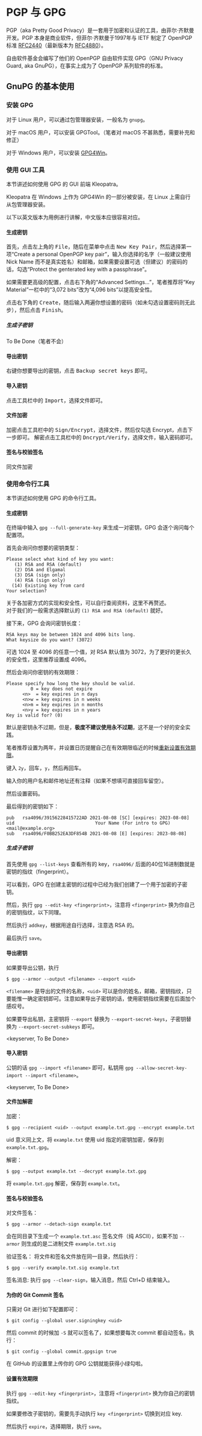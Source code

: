 # PGP 与 GPG

PGP（aka Pretty Good Privacy）是一套用于加密和认证的工具，由菲尔·齐默曼开发。PGP 本身是商业软件，但菲尔·齐默曼于1997年与 IETF 制定了 OpenPGP 标准 [RFC2440](https://tools.ietf.org/html/rfc2440)（最新版本为 [RFC4880](https://tools.ietf.org/html/rfc4880)）。

自由软件基金会编写了他们的 OpenPGP 自由软件实现 GPG（GNU Privacy Guard, aka GnuPG），在事实上成为了 OpenPGP 系列软件的标准。

## GnuPG 的基本使用

### 安装 GPG

对于 Linux 用户，可以通过包管理器安装，一般名为 `gnupg`。

对于 macOS 用户，可以安装 GPGTool。（笔者对 macOS 不甚熟悉，需要补充和修正）

对于 Windows 用户，可以安装 [GPG4Win](https://www.gpg4win.org/)。

### 使用 GUI 工具

本节讲述如何使用 GPG 的 GUI 前端 Kleopatra。

Kleopatra 在 Windows 上作为 GPG4Win 的一部分被安装，在 Linux 上需自行从包管理器安装。

以下以英文版本为用例进行讲解，中文版本应很容易对应。

#### 生成密钥

首先，点击左上角的 <kbd>File</kbd>，随后在菜单中点击 <kbd>New Key Pair</kbd>，然后选择第一项“Create a personal OpenPGP key pair”，输入你选择的名字（一般建议使用 Nick Name 而不是真实姓名）和邮箱，如果需要设置可选（但建议）的密码的话，勾选“Protect the genterated key with a passphrase”。

如果需要更高级的配置，点击右下角的“Advanced Settings...”，笔者推荐将“Key Material”一栏中的“3,072 bits”改为“4,096 bits”以提高安全性。

点击右下角的 <kbd>Create</kbd>，随后输入两遍你想设置的密码（如未勾选设置密码则无此步），然后点击 <kbd>Finish</kbd>。

##### 生成子密钥

To Be Done（笔者不会）

#### 导出密钥

右键你想要导出的密钥，点击 <kbd>Backup secret keys</kbd> 即可。

#### 导入密钥

点击工具栏中的 <kbd>Import</kbd>，选择文件即可。

#### 文件加密

加密点击工具栏中的 <kbd>Sign/Encrypt</kbd>，选择文件，然后仅勾选 Encrypt，点击下一步即可。
解密点击工具栏中的 <kbd>Dncrypt/Verify</kbd>，选择文件，输入密码即可。

#### 签名与校验签名

同文件加密

### 使用命令行工具

本节讲述如何使用 GPG 的命令行工具。

#### 生成密钥

在终端中输入 `gpg --full-generate-key` 来生成一对密钥，GPG 会逐个询问每个配置项。

首先会询问你想要的密钥类型：
```
Please select what kind of key you want:
   (1) RSA and RSA (default)
   (2) DSA and Elgamal
   (3) DSA (sign only)
   (4) RSA (sign only)
  (14) Existing key from card
Your selection? 
```
关于各加密方式的实现和安全性，可以自行查阅资料，这里不再赘述。   
对于我们的一般需求选择默认的 `(1) RSA and RSA (default)` 就好。

接下来，GPG 会询问密钥长度：
```
RSA keys may be between 1024 and 4096 bits long.
What keysize do you want? (3072) 
```
可选 1024 至 4096 的任意一个值，对 RSA 默认值为 3072，为了更好的更长久的安全性，这里推荐设置成 4096。

然后会询问你密钥的有效期限：
```
Please specify how long the key should be valid.
         0 = key does not expire
      <n>  = key expires in n days
      <n>w = key expires in n weeks
      <n>m = key expires in n months
      <n>y = key expires in n years
Key is valid for? (0) 
```
默认是密钥永不过期，但是，**极度不建议使用永不过期**，这不是一个好的安全实践。

笔者推荐设置为两年，并设置日历提醒自己在有效期限临近的时候[重新设置有效期限](#设置有效期限)。

键入 `2y`，回车，`y`，然后再回车。

输入你的用户名和邮件地址还有注释（如果不想填可直接回车留空）。

然后设置密码。

最后得到的密钥如下：
```
pub   rsa4096/39156228415722AD 2021-08-08 [SC] [expires: 2023-08-08]
uid                              Your Name (For intro to GPG) <mail@example.org>
sub   rsa4096/F0BB252EA3DF854B 2021-08-08 [E] [expires: 2023-08-08]
```

##### 生成子密钥

首先使用 `gpg --list-keys` 查看所有的 key，`rsa4096/` 后面的40位16进制数就是密钥的指纹（fingerprint）。

可以看到，GPG 在创建主密钥的过程中已经为我们创建了一个用于加密的子密钥。

然后，执行 `gpg --edit-key <fingerprint>`，注意将 `<fingerprint>` 换为你自己的密钥指纹，以下同理。

然后执行 `addkey`，根据用途自行选择，注意选 RSA 的。

最后执行 `save`。

#### 导出密钥

如果要导出公钥，执行
```console
$ gpg --armor --output <filename> --export <uid>
```
`<filename>` 是导出的文件的名称，`<uid>` 可以是你的姓名，邮箱，密钥指纹，只要能惟一确定密钥即可。注意如果导出子密钥的话，使用密钥指纹需要在后面加个感叹号。

如果要导出私钥，主密钥将 `--export` 替换为 `--export-secret-keys`，子密钥替换为 `--export-secret-subkeys` 即可。

<keyserver, To Be Done>

#### 导入密钥

公钥的话 `gpg --import <filename>` 即可，私钥用 `gpg --allow-secret-key-import --import <filename>`。

<keyserver, To Be Done>

#### 文件加解密

加密：
```console
$ gpg --recipient <uid> --output example.txt.gpg --encrypt example.txt
```
uid 意义同上文，将 `example.txt` 使用 uid 指定的密钥加密，保存到 `example.txt.gpg`。

解密：
```console
$ gpg --output example.txt --decrypt example.txt.gpg
```
将 `example.txt.gpg` 解密，保存到 `example.txt`。

#### 签名与校验签名

对文件签名：
```console
$ gpg --armor --detach-sign example.txt
```
会在同目录下生成一个 `example.txt.asc` 签名文件（纯 ASCII），如果不加 `--armor` 则生成的是二进制文件 `example.txt.sig`

验证签名：
将文件和签名文件放在同一目录，然后执行：
```console
$ gpg --verify example.txt.sig example.txt
```

签名消息:
执行 `gpg --clear-sign`，输入消息，然后 Ctrl+D 结束输入。

#### 为你的 Git Commit 签名

只需对 Git 进行如下配置即可：
```console
$ git config --global user.signingkey <uid>
```

然后 commit 的时候加 `-S` 就可以签名了，如果想要每次 commit 都自动签名，执行：
```console
$ git config --global commit.gpgsign true
```

在 GitHub 的设置里上传你的 GPG 公钥就能获得小绿勾啦。

#### 设置有效期限

执行 `gpg --edit-key <fingerprint>`，注意将 `<fingerprint>` 换为你自己的密钥指纹。

如果要修改子密钥的，需要先手动执行 `key <fingerprint>` 切换到对应 key.

然后执行 `expire`，选择期限，执行 `save`。
